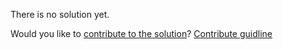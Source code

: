 
There is no solution yet.

Would you like to [contribute to the solution](https://github.com/BFEdev/BFE.dev-solutions/blob/main/question/What-is-that-your-team-upset-you-the-most_en.md)? [Contribute guidline](https://github.com/BFEdev/BFE.dev-solutions#how-to-contribute)
